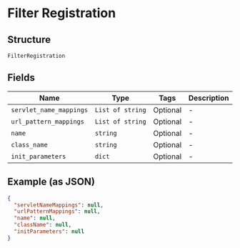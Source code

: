 
# Filter Registration

## Structure

`FilterRegistration`

## Fields

| Name | Type | Tags | Description |
|  --- | --- | --- | --- |
| `servlet_name_mappings` | `List of string` | Optional | - |
| `url_pattern_mappings` | `List of string` | Optional | - |
| `name` | `string` | Optional | - |
| `class_name` | `string` | Optional | - |
| `init_parameters` | `dict` | Optional | - |

## Example (as JSON)

```json
{
  "servletNameMappings": null,
  "urlPatternMappings": null,
  "name": null,
  "className": null,
  "initParameters": null
}
```

